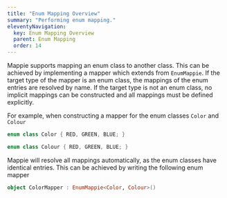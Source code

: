 ```yaml
---
title: "Enum Mapping Overview"
summary: "Performing enum mapping."
eleventyNavigation:
  key: Enum Mapping Overview
  parent: Enum Mapping
  order: 14
---
```


Mappie supports mapping an enum class to another class. This can be achieved by implementing a mapper which extends 
from `EnumMappie`. If the target type of the mapper is an enum class, the mappings of the enum entries are resolved by 
name. If the target type is not an enum class, no implicit mappings can be constructed and all mappings must be defined 
explicitly.

For example, when constructing a mapper for the enum classes `Color` and `Colour`
```kotlin
enum class Color { RED, GREEN, BLUE; }

enum class Colour { RED, GREEN, BLUE; }
```
Mappie will resolve all mappings automatically, as the enum classes have identical entries. This can be achieved by 
writing the following enum mapper
```kotlin
object ColorMapper : EnumMappie<Color, Colour>()
```